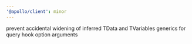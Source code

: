 ```yaml
---
'@apollo/client': minor
---
```


prevent accidental widening of inferred TData and TVariables generics for query hook option arguments
